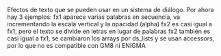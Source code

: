 Efectos de texto que se pueden usar en un sistema de diálogo.
Por ahora hay 3 ejemplos:
fx1 aparece varias palabras en secuencia, va incrementando la escala vertical y la opacidad (alpha)
fx2 es casi igual a fx1, pero el texto se divide en letras en lugar de palabras
fx2 también es casi igual a fx1, se cambiaron los arrays por ds_lists y se usan accessors, por lo que no es compatible con GM8 ni ENIGMA
